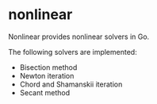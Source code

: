 # nonlinear

Nonlinear provides nonlinear solvers in Go.

The following solvers are implemented:

* Bisection method
* Newton iteration
* Chord and Shamanskii iteration
* Secant method
